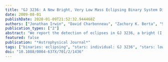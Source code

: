 ```yaml
---
title: "GJ 3236: A New Bright, Very Low Mass Eclipsing Binary System Discovered by the MEARTH Observatory"
date: 2009-08-01
publishDate: 2020-01-09T21:52:32.944468Z
authors: ["Jonathan Irwin", "David Charbonneau", "Zachory K. Berta", "Samuel N. Quinn", "David W. Latham", "Guillermo Torres", "Cullen H. Blake", "Christopher J. Burke", "Gilbert A. Esquerdo", "Gábor Fürész", "Douglas J. Mink", "Philip Nutzman", "Andrew H. Szentgyorgyi", "Michael L. Calkins", "Emilio E. Falco", "Joshua S. Bloom", "Dan L. Starr"]
publication_types: ["2"]
abstract: "We report the detection of eclipses in GJ 3236, a bright (I = 11.6), very low mass binary system with an orbital period of 0.77 days. Analysis of light and radial velocity curves of the system yielded component masses of 0.38 ± 0.02 M $_sun$ and 0.28 ± 0.02 M $_sun$. The central values for the stellar radii are larger than the theoretical models predict for these masses, in agreement with the results for existing eclipsing binaries, although the present 5% observational uncertainties limit the significance of the larger radii to approximately 1σ. Degeneracies in the light curve models resulting from the unknown configuration of surface spots on the components of GJ 3236 currently dominate the uncertainties in the radii, and could be reduced by obtaining precise, multiband photometry covering the full orbital period. The system appears to be tidally synchronized and shows signs of high activity levels as expected for such a short orbital period, evidenced by strong Hα emission lines in the spectra of both components. These observations probe an important region of mass-radius parameter space around the predicted transition to fully convective stellar interiors, where there are a limited number of precise measurements available in the literature."
featured: false
publication: "*Astrophysical Journal*"
tags: ["binaries: eclipsing", "stars: individual: GJ 3236", "stars: low-mass", "brown dwarfs", "Astrophysics - Solar and Stellar Astrophysics"]
doi: "10.1088/0004-637X/701/2/1436"
---
```


